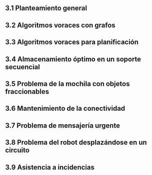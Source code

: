## 3.1 Planteamiento general
## 3.2 Algoritmos voraces con grafos
## 3.3 Algoritmos voraces para planificación
## 3.4 Almacenamiento óptimo en un soporte secuencial
## 3.5 Problema de la mochila con objetos fraccionables
## 3.6 Mantenimiento de la conectividad
## 3.7 Problema de mensajería urgente
## 3.8 Problema del robot desplazándose en un circuito
## 3.9 Asistencia a incidencias